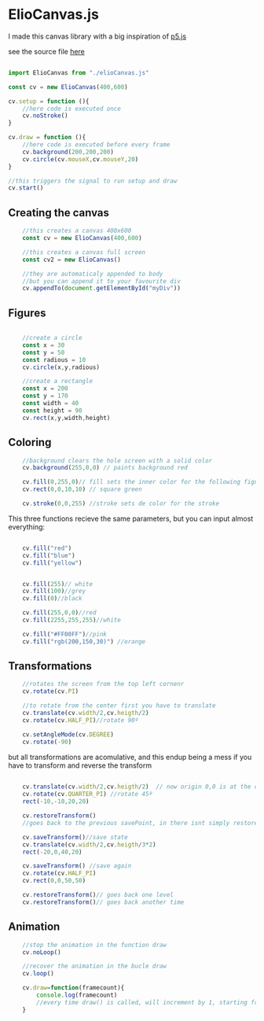 # ElioCanvas.js

I made this canvas library with a big inspiration of [p5.js](https://p5js.org)

see the source file [here](./eloiCanvas.js)

```js

import ElioCanvas from "./elioCanvas.js"

const cv = new ElioCanvas(400,600)

cv.setup = function (){
    //here code is executed once
    cv.noStroke()
}

cv.draw = function (){
    //here code is executed before every frame
    cv.background(200,200,200)
    cv.circle(cv.mouseX,cv.mouseY,20)
}

//this triggers the signal to run setup and draw
cv.start()

```

## Creating the canvas
```js
    //this creates a canvas 400x600
    const cv = new ElioCanvas(400,600)

    //this creates a canvas full screen
    const cv2 = new ElioCanvas()

    //they are automaticaly appended to body
    //but you can append it to your favourite div
    cv.appendTo(document.getElementById("myDiv"))
```

## Figures
```js

    //create a circle
    const x = 30
    const y = 50
    const radious = 10
    cv.circle(x,y,radious)

    //create a rectangle
    const x = 200
    const y = 170
    const width = 40
    const height = 90
    cv.rect(x,y,width,height)

```

## Coloring
```js
    //background clears the hole screen with a solid color
    cv.background(255,0,0) // paints background red

    cv.fill(0,255,0)// fill sets the inner color for the following figures
    cv.rect(0,0,10,10) // square green

    cv.stroke(0,0,255) //stroke sets de color for the stroke


```
This three functions recieve the same parameters, but you can input almost everything:

```js

    cv.fill("red") 
    cv.fill("blue")
    cv.fill("yellow") 


    cv.fill(255)// white
    cv.fill(100)//grey
    cv.fill(0)//black

    cv.fill(255,0,0)//red
    cv.fill(2255,255,255)//white

    cv.fill("#FF00FF")//pink
    cv.fill("rgb(200,150,30)") //orange

```

## Transformations
```js
    //rotates the screen from the top left cornenr
    cv.rotate(cv.PI)

    //to rotate from the center first you have to translate
    cv.translate(cv.width/2,cv.heigth/2)
    cv.rotate(cv.HALF_PI)//rotate 90º

    cv.setAngleMode(cv.DEGREE)
    cv.rotate(-90)


```
but all transformations are acomulative, and this endup being a mess if you have to transform and reverse the transform

```js
    
    cv.translate(cv.width/2,cv.heigth/2)  // now origin 0,0 is at the center
    cv.rotate(cv.QUARTER_PI) //rotate 45º
    rect(-10,-10,20,20)

    cv.restoreTransform() 
    //goes back to the previous savePoint, in there isnt simply restores to the fresh start

    cv.saveTransform()//save state
    cv.translate(cv.width/2,cv.heigth/3*2)
    rect(-20,0,40,20)

    cv.saveTransform() //save again
    cv.rotate(cv.HALF_PI)
    cv.rect(0,0,50,50)

    cv.restoreTransform()// goes back one level
    cv.restoreTransform()// goes back another time 

```

## Animation
```js
    //stop the animation in the function draw
    cv.noLoop()

    //recover the animation in the bucle draw
    cv.loop()

    cv.draw=function(framecount){
        console.log(framecount)
        //every time draw() is called, will increment by 1, starting from 0
    }

```